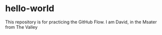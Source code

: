 # hello-world
This repository is for practicing the GitHub Flow.
I am David, in the Msater from The Valley
